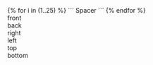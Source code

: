 ---
---
<style>
	#main_content {
		display: flex;
		flex-direction: row;
		justify-content: space-between;
	}
	column {
		display: flex;
		/* flex: 1 0; */
	}
</style>
<div class="column">
	{% for i in (1..25) %}
	```
	Spacer
	```
	{% endfor %}
</div>
<div class="column">
	<div class="cube">
		<div class="cube__face cube__face--front">front</div>
		<div class="cube__face cube__face--back">back</div>
		<div class="cube__face cube__face--right">right</div>
		<div class="cube__face cube__face--left">left</div>
		<div class="cube__face cube__face--top">top</div>
		<div class="cube__face cube__face--bottom">bottom</div>
	</div>
</div>

